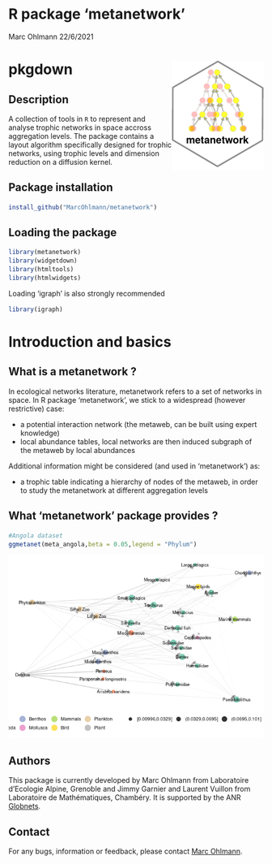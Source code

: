 R package ‘metanetwork’
================
Marc Ohlmann
22/6/2021

# pkgdown <img src="man/figures/logo_metanetwork.png" align="right" />

## Description

A collection of tools in `R` to represent and analyse trophic networks
in space accross aggregation levels. The package contains a layout
algorithm specifically designed for trophic networks, using trophic
levels and dimension reduction on a diffusion kernel.

## Package installation

``` r
install_github("MarcOhlmann/metanetwork")
```

## Loading the package

``` r
library(metanetwork)
library(widgetdown)
library(htmltools)
library(htmlwidgets)
```

Loading ‘igraph’ is also strongly recommended

``` r
library(igraph)
```

# Introduction and basics

## What is a metanetwork ?

In ecological networks literature, metanetwork refers to a set of
networks in space. In R package ‘metanetwork’, we stick to a widespread
(however restrictive) case:

-   a potential interaction network (the metaweb, can be built using
    expert knowledge)
-   local abundance tables, local networks are then induced subgraph of
    the metaweb by local abundances

Additional information might be considered (and used in ‘metanetwork’)
as:

-   a trophic table indicating a hierarchy of nodes of the metaweb, in
    order to study the metanetwork at different aggregation levels

## What ‘metanetwork’ package provides ?

``` r
#Angola dataset
ggmetanet(meta_angola,beta = 0.05,legend = "Phylum")
```

![](man/figures/unnamed-chunk-4-1.png)<!-- -->

## Authors

This package is currently developed by Marc Ohlmann from Laboratoire
d’Ecologie Alpine, Grenoble and Jimmy Garnier and Laurent Vuillon from
Laboratoire de Mathématiques, Chambéry. It is supported by the ANR
[Globnets](https://anr.fr/Projet-ANR-16-CE02-0009).

## Contact

For any bugs, information or feedback, please contact [Marc
Ohlmann](marcohlmann%20_at_%20live.fr).
